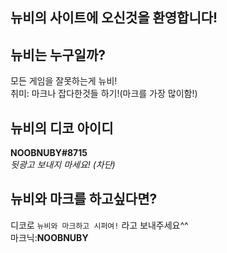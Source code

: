## 뉴비의 사이트에 오신것을 환영합니다!

## 뉴비는 누구일까?
모든 게임을 잘못하는게 뉴비!  
취미: 마크나 잡다한것들 하기!(마크를 가장 많이함!)
## 뉴비의 디코 아이디
**NOOBNUBY#8715**  
*뒷광고 보내지 마세요! (차단)*
## 뉴비와 마크를 하고싶다면?
디코로 ```뉴비와 마크하고 시퍼여!``` 라고 보내주세요^^  
마크닉:**NOOBNUBY**
